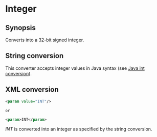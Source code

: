<h1 class="converter">Integer</h1>

## Synopsis

Converts into a 32-bit signed integer.

## String conversion

This converter accepts integer values in Java syntax (see [Java int conversion](http://download.oracle.com/javase/7/docs/api/java/lang/Integer.html#parseInt(java.lang.String))).

## XML conversion



```xml
<param value="INT"/>
```


	or
	

```xml
<param>INT</param>
```

*INT* is converted into an integer as specified by the string conversion.
  

